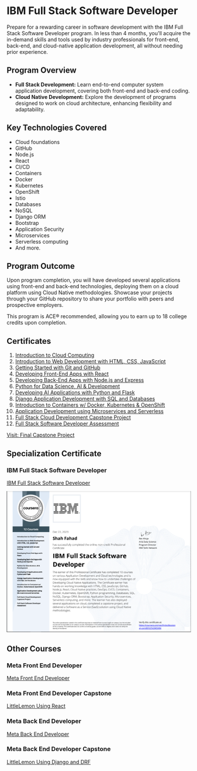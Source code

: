 # IBM Full Stack Software Developer

Prepare for a rewarding career in software development with the IBM Full Stack Software Developer program. In less than 4 months, you'll acquire the in-demand skills and tools used by industry professionals for front-end, back-end, and cloud-native application development, all without needing prior experience.

## Program Overview

- **Full Stack Development:** Learn end-to-end computer system application development, covering both front-end and back-end coding.
- **Cloud Native Development:** Explore the development of programs designed to work on cloud architecture, enhancing flexibility and adaptability.

## Key Technologies Covered

- Cloud foundations
- GitHub
- Node.js
- React
- CI/CD
- Containers
- Docker
- Kubernetes
- OpenShift
- Istio
- Databases
- NoSQL
- Django ORM
- Bootstrap
- Application Security
- Microservices
- Serverless computing
- And more.

## Program Outcome

Upon program completion, you will have developed several applications using front-end and back-end technologies, deploying them on a cloud platform using Cloud Native methodologies. Showcase your projects through your GitHub repository to share your portfolio with peers and prospective employers.

This program is ACE® recommended, allowing you to earn up to 18 college credits upon completion.

## Certificates

1. [Introduction to Cloud Computing](https://coursera.org/share/8f69700f71b8798e0f21ccba220069fb)
2. [Introduction to Web Development with HTML, CSS, JavaScript](https://coursera.org/share/20492cac6fc0dab8c96fa15c44044f87)
3. [Getting Started with Git and GitHub](https://coursera.org/share/04199c3db7909895a15239aa5eb618e0)
4. [Developing Front-End Apps with React](https://coursera.org/share/c09b0904aa9d406099b5d83344d1edf6)
5. [Developing Back-End Apps with Node.js and Express](https://www.coursera.org/account/accomplishments/verify/LF6XA5LWXEQX?utm_source=link&utm_medium=certificate&utm_content=cert_image&utm_campaign=sharing_cta&utm_product=course)
6. [Python for Data Science, AI & Development](https://coursera.org/share/b8ac938b04dce9c486ddf28d3d206e63)
7. [Developing AI Applications with Python and Flask](https://coursera.org/share/5bb92f27b7def88c137ccb3e5ca31909)
8. [Django Application Development with SQL and Databases](https://coursera.org/share/aec559f89a2e032ccfec757b1804b20a)
9. [Introduction to Containers w/ Docker, Kubernetes & OpenShift](https://coursera.org/share/f3488f93ee3f08eac4e75fe1df172d33)
10. [Application Development using Microservices and Serverless](https://coursera.org/share/95e70b74979cccd7b96f3b248186a0f6)
11. [Full Stack Cloud Development Capstone Project](https://coursera.org/share/980c36d60cbb0ce797a35636e930fb04)
12. [Full Stack Software Developer Assessment](https://coursera.org/share/717e5fdcf261779282157039e7668703)

[Visit: Final Capstone Project](https://github.com/ShahandFahad/agfzb-CloudAppDevelopment_Capstone.git)

## Specialization Certificate

### IBM Full Stack Software Developer

[IBM Full Stack Software Developer](https://coursera.org/share/dddc8036dc8fa3765e6253fa1d9716c7)

![IBM Full Stack Software Developer Certificate](./IBM%20Full%20Stack%20Software.PNG)

## Other Courses

### Meta Front End Developer

[Meta Front End Developer](https://github.com/ShahandFahad/Meta-Front-End-Developer.git)

### Meta Front End Developer Capstone

[LittleLemon Using React](https://github.com/ShahandFahad/Little-Lemon.git)

### Meta Back End Developer

[Meta Back End Developer](https://github.com/ShahandFahad/Meta-Back-End-Developer.git)

### Meta Back End Developer Capstone

[LittleLemon Using Django and DRF](https://github.com/ShahandFahad/littlelemon.git)
